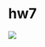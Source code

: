 # hw7
![](https://vk.com/im?peers=c96_379401866_c103&sel=156387706&z=photo156387706_456240208%2Fmail659180)
